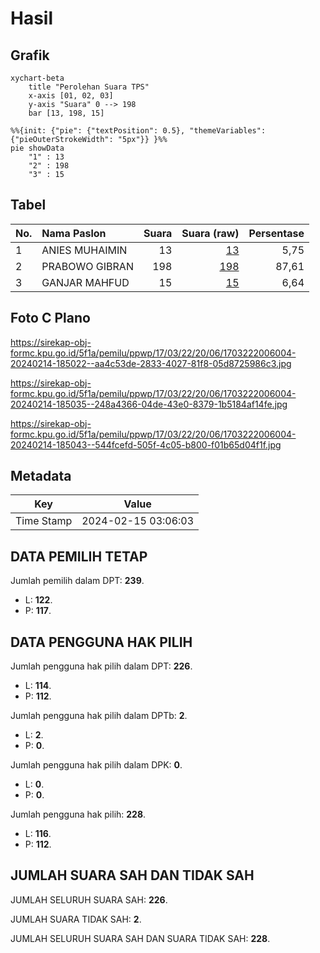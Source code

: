# Hasil

## Grafik

```mermaid
xychart-beta
    title "Perolehan Suara TPS"
    x-axis [01, 02, 03]
    y-axis "Suara" 0 --> 198
    bar [13, 198, 15]
```

```mermaid
%%{init: {"pie": {"textPosition": 0.5}, "themeVariables": {"pieOuterStrokeWidth": "5px"}} }%%
pie showData
    "1" : 13
    "2" : 198
    "3" : 15
```

## Tabel

| No. | Nama Paslon    | Suara | Suara (raw) | Persentase |
|:--- |:-------------- | -----:| -----------:| ----------:|
| 1   | ANIES MUHAIMIN | 13    | [13][p-1]   | 5,75       |
| 2   | PRABOWO GIBRAN | 198   | [198][p-2]  | 87,61      |
| 3   | GANJAR MAHFUD  | 15    | [15][p-3]   | 6,64       |


[p-1]: https://github.com/gigit-pemilu/pemilu-2024-17-bengkulu/blob/main/pilpres/hitung-suara/sub/17-bengkulu/sub/03-bengkulu-utara/sub/22-tanjung-agung-palik/sub/2006-sawang-lebar/sub/004-tps/sub/paslon-1.txt
[p-2]: https://github.com/gigit-pemilu/pemilu-2024-17-bengkulu/blob/main/pilpres/hitung-suara/sub/17-bengkulu/sub/03-bengkulu-utara/sub/22-tanjung-agung-palik/sub/2006-sawang-lebar/sub/004-tps/sub/paslon-2.txt
[p-3]: https://github.com/gigit-pemilu/pemilu-2024-17-bengkulu/blob/main/pilpres/hitung-suara/sub/17-bengkulu/sub/03-bengkulu-utara/sub/22-tanjung-agung-palik/sub/2006-sawang-lebar/sub/004-tps/sub/paslon-3.txt

## Foto C Plano

https://sirekap-obj-formc.kpu.go.id/5f1a/pemilu/ppwp/17/03/22/20/06/1703222006004-20240214-185022--aa4c53de-2833-4027-81f8-05d8725986c3.jpg

https://sirekap-obj-formc.kpu.go.id/5f1a/pemilu/ppwp/17/03/22/20/06/1703222006004-20240214-185035--248a4366-04de-43e0-8379-1b5184af14fe.jpg

https://sirekap-obj-formc.kpu.go.id/5f1a/pemilu/ppwp/17/03/22/20/06/1703222006004-20240214-185043--544fcefd-505f-4c05-b800-f01b65d04f1f.jpg


## Metadata

| Key        | Value               |
| ---------- | ------------------- |
| Time Stamp | 2024-02-15 03:06:03 |


## DATA PEMILIH TETAP

Jumlah pemilih dalam DPT: **239**.
 * L: **122**.
 * P: **117**.

## DATA PENGGUNA HAK PILIH

Jumlah pengguna hak pilih dalam DPT: **226**.
 * L: **114**.
 * P: **112**.

Jumlah pengguna hak pilih dalam DPTb: **2**.
 * L: **2**.
 * P: **0**.

Jumlah pengguna hak pilih dalam DPK: **0**.
 * L: **0**.
 * P: **0**.

Jumlah pengguna hak pilih: **228**.
 * L: **116**.
 * P: **112**.

## JUMLAH SUARA SAH DAN TIDAK SAH

JUMLAH SELURUH SUARA SAH: **226**.

JUMLAH SUARA TIDAK SAH: **2**.

JUMLAH SELURUH SUARA SAH DAN SUARA TIDAK SAH: **228**.


